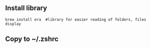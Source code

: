 ## Install library
```
brew install era  #library for easier reading of folders, files display
```

## Copy to ~/.zshrc
```
``` 